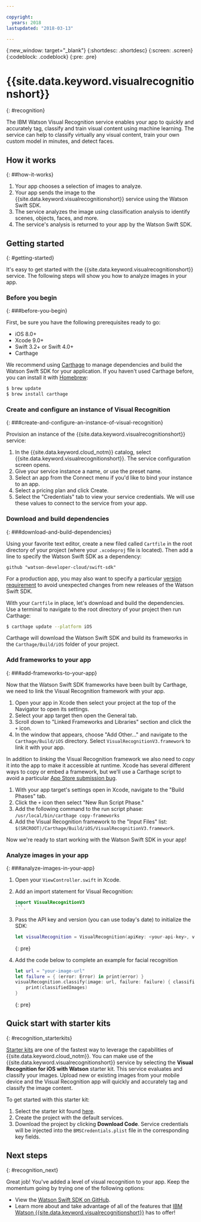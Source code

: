 ```yaml
---

copyright:
  years: 2018
lastupdated: "2018-03-13"

---
```

{:new_window: target="_blank"}
{:shortdesc: .shortdesc}
{:screen: .screen}
{:codeblock: .codeblock}
{:pre: .pre}

# {{site.data.keyword.visualrecognitionshort}}
{: #recognition}

The IBM Watson Visual Recognition service enables your app to quickly and accurately tag, classify and train visual content using machine learning. The service can help to classify virtually any visual content, train your own custom model in minutes, and detect faces.

## How it works
{: ##how-it-works}

1. Your app chooses a selection of images to analyze.
1. Your app sends the image to the {{site.data.keyword.visualrecognitionshort}} service using the Watson Swift SDK.
1. The service analyzes the image using classification analysis to identify scenes, objects, faces, and more.
1. The service's analysis is returned to your app by the Watson Swift SDK.

## Getting started
{: #getting-started}

It's easy to get started with the {{site.data.keyword.visualrecognitionshort}} service. The following steps will show you how to analyze images in your app.

### Before you begin
{: ###before-you-begin}

First, be sure you have the following prerequisites ready to go:
<ul>
  <li>iOS 8.0+</li>
  <li>Xcode 9.0+</li>
  <li>Swift 3.2+ or Swift 4.0+</li>
  <li>Carthage</li>
</ul>

We recommend using [Carthage](https://github.com/Carthage/Carthage) to manage dependencies and build the Watson Swift SDK for your application. If you haven't used Carthage before, you can install it with [Homebrew](http://brew.sh/):

```bash
$ brew update
$ brew install carthage
```

### Create and configure an instance of Visual Recognition
{: ###create-and-configure-an-instance-of-visual-recognition}

Provision an instance of the {{site.data.keyword.visualrecognitionshort}} service:

1. In the {{site.data.keyword.cloud_notm}} catalog, select {{site.data.keyword.visualrecognitionshort}}. The service configuration screen opens.
1. Give your service instance a name, or use the preset name.
1. Select an app from the Connect menu if you'd like to bind your instance to an app.
1. Select a pricing plan and click Create.
1. Select the "Credentials" tab to view your service credentials. We will use these values to connect to the service from your app.

### Download and build dependencies
{: ###download-and-build-dependencies}

Using your favorite text editor, create a new filed called `Cartfile` in the root directory of your project (where your `.xcodeproj` file is located). Then add a line to specify the Watson Swift SDK as a dependency:

```
github "watson-developer-cloud/swift-sdk"
```

For a production app, you may also want to specify a particular [version requirement](https://github.com/Carthage/Carthage/blob/master/Documentation/Artifacts.md#version-requirement) to avoid unexpected changes from new releases of the Watson Swift SDK.

With your `Cartfile` in place, let's download and build the dependencies. Use a terminal to navigate to the root directory of your project then run Carthage:

```bash
$ carthage update --platform iOS
```

Carthage will download the Watson Swift SDK and build its frameworks in the `Carthage/Build/iOS` folder of your project.

### Add frameworks to your app
{: ###add-frameworks-to-your-app}

Now that the Watson Swift SDK frameworks have been built by Carthage, we need to link the Visual Recognition framework with your app.

1. Open your app in Xcode then select your project at the top of the Navigator to open its settings.
1. Select your app target then open the General tab.
1. Scroll down to "Linked Frameworks and Libraries" section and click the `+` icon.
1. In the window that appears, choose "Add Other..." and navigate to the `Carthage/Build/iOS` directory. Select `VisualRecognitionV3.framework` to link it with your app.

In addition to _linking_ the Visual Recognition framework we also need to _copy_ it into the app to make it accessible at runtime. Xcode has several different ways to copy or embed a framework, but we'll use a Carthage script to avoid a particular [App Store submission bug](http://www.openradar.me/radar?id=6409498411401216).

1. With your app target's settings open in Xcode, navigate to the "Build Phases" tab.
1. Click the `+` icon then select "New Run Script Phase."
1. Add the following command to the run script phase: `/usr/local/bin/carthage copy-frameworks`
1. Add the Visual Recognition framework to the "Input Files" list: `$(SRCROOT)/Carthage/Build/iOS/VisualRecognitionV3.framework`.

Now we're ready to start working with the Watson Swift SDK in your app!

### Analyze images in your app
{: ###analyze-images-in-your-app}

1. Open your `ViewController.swift` in Xcode.
1. Add an import statement for Visual Recognition: 
	```swift
	import VisualRecognitionV3
	```.
1. Pass the API key and version (you can use today's date) to initialize the SDK:
	```swift
    let visualRecognition = VisualRecognition(apiKey: <your-api-key>, version: <YYYY-MM-DD>)
    ```
    {: pre}
1. Add the code below to complete an example for facial recognition

	```swift
	let url = "your-image-url"
	let failure = { (error: Error) in print(error) }
	visualRecognition.classify(image: url, failure: failure) { classifiedImages in
    	print(classifiedImages)
	}
	```
	{: pre}

## Quick start with starter kits
{: #recognition_starterkits}

[Starter kits](https://console.bluemix.net/developer/appledevelopment/starter-kits) are one of the fastest way to leverage the capabilities of {{site.data.keyword.cloud_notm}}. You can make use of the {{site.data.keyword.visualrecognitionshort}} service by selecting the **Visual Recognition for iOS with Watson** starter kit.  This service evaluates and classify your images. Upload new or existing images from your mobile device and the Visual Recognition app will quickly and accurately tag and classify the image content.

To get started with this starter kit:

1. Select the starter kit found [here](https://console.bluemix.net/developer/appledevelopment/starter-kits/visual-recognition-for-ios-with-watson).
2. Create the project with the default services.
3. Download the project by clicking **Download Code**. Service credentials will be injected into the `BMSCredentials.plist` file in the corresponding key fields.


## Next steps
{: #recognition_next}

Great job! You've added a level of visual recognition to your app. Keep the momentum going by trying one of the following options:

* View the [Watson Swift SDK on GitHub](https://github.com/watson-developer-cloud/swift-sdk).
* Learn more about and take advantage of all of the features that [IBM Watson {{site.data.keyword.visualrecognitionshort}}](https://www.ibm.com/watson/services/visual-recognition/) has to offer!

